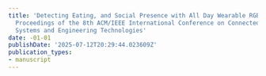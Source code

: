 ```yaml
---
title: 'Detecting Eating, and Social Presence with All Day Wearable RGB-T textbar
  Proceedings of the 8th ACM/IEEE International Conference on Connected Health: Applications,
  Systems and Engineering Technologies'
date: -01-01
publishDate: '2025-07-12T20:29:44.023609Z'
publication_types:
- manuscript
---
```

